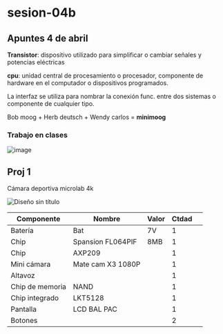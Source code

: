 # sesion-04b

## Apuntes 4 de abril

**Transistor**: dispositivo utilizado para simplificar o cambiar señales y potencias eléctricas

**cpu**: unidad central de procesamiento o procesador, componente de hardware en el computador o dispositivos programados.

La interfaz se utiliza para nombrar la conexión func. entre dos sistemas o componente de cualquier tipo.

Bob moog + Herb deutsch + Wendy carlos = **minimoog**

### Trabajo en clases

![image](https://github.com/user-attachments/assets/f7672a0b-d813-4af5-b7ca-83d501c2de5c)

## Proj 1

Cámara deportiva microlab 4k

![Diseño sin título](https://github.com/user-attachments/assets/44f3bcb9-4236-4cd8-807a-257753b0bee7)

| Componente           | Nombre            | Valor | Ctdad |   |
|----------------------|-------------------|-------|-------|---|
| Batería              | Bat               | 7V    | 1     |   |
| Chip                 | Spansion FL064PIF | 8MB   | 1     |   |
| Chip                 | AXP209            |       | 1     |   |
| Mini cámara          | Mate cam X3 1080P |       | 1     |   |
| Altavoz              |                   |       | 1     |   |
| Chip de memoria      | NAND              |       | 1     |   |
| Chip integrado       | LKT5128           |       | 1     |   |
| Pantalla             | LCD BAL PAC       |       | 1     |   |
| Botones              |                   |       | 2     |   |
